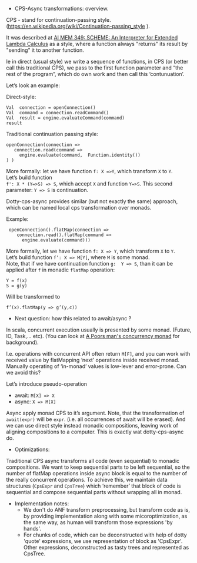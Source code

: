 
* CPS-Async transformations: overview.

CPS - stand for continuation-passing style. (https://en.wikipedia.org/wiki/Continuation-passing_style ).

It was described at [AI MEM 349: SCHEME: An Interpreter for Extended Lambda Calculus](https://dspace.mit.edu/handle/1721.1/5794) as a style, where a function always "returns" its result by "sending" it to another function. 

Ie in direct (usual style)  we write a sequence of functions, in CPS (or better call this traditional CPS), we pass to the first function parameter and “the rest of the program”, which do own work and then call this ‘contunuation’.

Let’s look an example:

Direct-style:

```
Val  connection = openConnection()
Val  command = connection.readCommand()
Val  result = engine.evaluateCommand(command)
result
```

Traditional continuation passing style:

```
openConnection(connection =>
   connection.read(command =>
     engine.evaluate(command,  Function.identity())
) )
```


More formally: let we have function  ```f: X =>Y```,  which transform ```X``` to ```Y```.  
Let’s build function  
 ``` f': X * (Y=>S) => S ```, which accept ```X``` and function ```Y=>S```.  This second parameter:  ```Y => S``` is continuation.

Dotty-cps-async provides similar (but not exactly the same) approach, which can be named local cps transformation over monads. 

Example:
```
 openConnection().flatMap(connection =>
    connection.read().flatMap(command =>
      engine.evaluate(command)))
```

More formally, let we have function ```f: X => Y```, which transform ```X``` to ```Y```.   
Let’s build function ```f’: X => M[Y]```,  where ```M``` is some monad.  
Note, that if we have continuation function  ```g:  Y => S```, than it can be applied after ```f``` in monadic ```flatMap``` operation:

```
Y = f(x)
S = g(y)
```

Will be transformed to 

```
f’(x).flatMap(y => g’(y,c))
```

* Next question: how this related to await/async ?

In scala, concurrent execution usually is presented by some monad.  (Future, IO, Task,...  etc).
(You can look at  [A Poors man's concurrency monad](https://pdfs.semanticscholar.org/d4e0/a8554588b91f7404a75bd79807c08771da22.pdf) for background).

I.e. operations with concurrent API  often return ```M[F]```, and you can work with received value by flatMapping ‘next’  operations inside received monad.  Manually operating of  ‘in-monad’ values is low-lever and error-prone.   Can we avoid this?

  Let’s introduce pseudo-operation 

 * await:  ```M[X] => X```
 * async:  ```X => M[X]```

Async apply monad CPS to it’s argument.  Note, that the transformation of ```await(expr)``` will be ```expr```.  (i.e. all occurrences of await will be erased).  And we can use direct style instead monadic compositions, leaving work of aligning compositions to a computer.  This is exactly wat dotty-cps-async do.


* Optimizations:

Traditional CPS async transforms all code (even sequential) to monadic compositions.
We want to keep sequential parts to be left sequential, so the number of flatMap operations inside async block is equal to the number of the really concurrent operations.
 To achieve this, we maintain data structures (```CpsExpr``` and ```CpsTree```) which ‘remember’ that block of code is sequential and compose sequential parts without wrapping all in monad.


* Implementation notes:
   * We don't do ANF transform preprocessing, but transform code as is, by providing implementation along with some micoroptimization, as the same way, as human will transform those expressions 'by hands'.
   * For chunks of code, which can be deconstructed with help of dotty 'quote' expressions, we use representation of block as 'CpsExpr'. Other expressions, deconstructed as tasty trees and represented as CpsTree.
 


